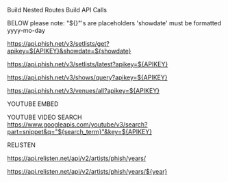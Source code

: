 Build Nested Routes
Build API Calls

BELOW please note:
    "${}"'s are placeholders
    'showdate' must be formatted yyyy-mo-day

<!-- *** RETURNS VENUE, CITY, STATE, SETLIST & more **** -->
https://api.phish.net/v3/setlists/get?apikey=${APIKEY}&showdate=${showdate}


<!-- **** RETURNS LASTEST SHOW INFO **** -->
https://api.phish.net/v3/setlists/latest?apikey=${APIKEY}

<!-- **** RETURNS SHOWS FROM A GIVEN YEAR **** -->
https://api.phish.net/v3/shows/query?apikey=${APIKEY}

<!-- **** RETURNS ALL VENUES **** -->
https://api.phish.net/v3/venues/all?apikey=${APIKEY}


YOUTUBE EMBED
<!-- <iframe width="560" height="315" src="https://www.youtube.com/embed/${videoId}” frameborder="0" allow="accelerometer; autoplay; encrypted-media; gyroscope; picture-in-picture" allowfullscreen></iframe> -->

YOUTUBE VIDEO SEARCH
https://www.googleapis.com/youtube/v3/search?part=snippet&q="${search_term}"&key=${APIKEY}

RELISTEN
<!-- ***** RETURNS ALL YEARS -->
https://api.relisten.net/api/v2/artists/phish/years/

<!-- **** RETURNS ALL SHOWS IN A GIVEN YEAR -->
https://api.relisten.net/api/v2/artists/phish/years/${year}

